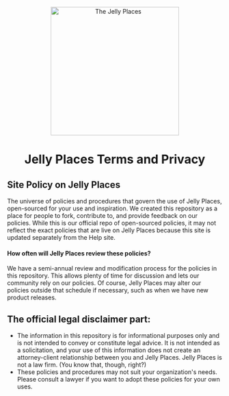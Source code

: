 <p align="center">
  <a href="https://JellyPlaces.com">
    <img alt="The Jelly Places"
    src="https://blog.jellyplaces.com/assets/logo/Jelly-Places-Logo.svg"
    width="300" />
  </a>
</p>
<h1 align="center">
  Jelly Places Terms and Privacy
</h1>

## Site Policy on Jelly Places

The universe of policies and procedures that govern the use of Jelly
Places, open-sourced for your use and inspiration. We created this
repository as a place for people to fork, contribute to, and provide
feedback on our policies. While this is our official repo of
open-sourced policies, it may not reflect the exact policies that are
live on Jelly Places because this site is updated separately from the
Help site.

#### How often will Jelly Places review these policies?

We have a semi-annual review and modification process for the policies
in this repository. This allows plenty of time for discussion and lets
our community rely on our policies. Of course, Jelly Places may alter
our policies outside that schedule if necessary, such as when we have
new product releases.

## The official legal disclaimer part:

- The information in this repository is for informational purposes only
  and is not intended to convey or constitute legal advice. It is not
  intended as a solicitation, and your use of this information does not
  create an attorney-client relationship between you and Jelly Places.
  Jelly Places is not a law firm. (You know that, though, right?)
- These policies and procedures may not suit your organization's needs.
  Please consult a lawyer if you want to adopt these policies for your
  own uses.
